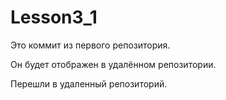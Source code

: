 # Lesson3_1

Это коммит из первого репозитория.

Он будет отображен в удалённом репозитории.

Перешли в удаленный репозиторий.

